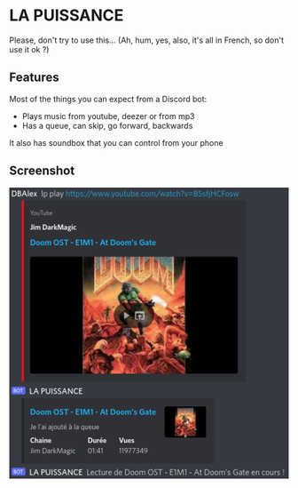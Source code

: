 # LA PUISSANCE

Please, don't try to use this... (Ah, hum, yes, also, it's all in French, so don't use it ok ?)

## Features

Most of the things you can expect from a Discord bot:
- Plays music from youtube, deezer or from mp3
- Has a queue, can skip, go forward, backwards

It also has soundbox that you can control from your phone

## Screenshot

![screenshot](/screenshot.png?raw=true)